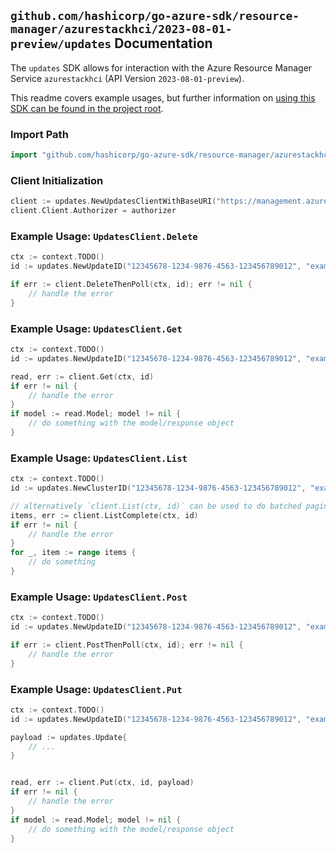 
## `github.com/hashicorp/go-azure-sdk/resource-manager/azurestackhci/2023-08-01-preview/updates` Documentation

The `updates` SDK allows for interaction with the Azure Resource Manager Service `azurestackhci` (API Version `2023-08-01-preview`).

This readme covers example usages, but further information on [using this SDK can be found in the project root](https://github.com/hashicorp/go-azure-sdk/tree/main/docs).

### Import Path

```go
import "github.com/hashicorp/go-azure-sdk/resource-manager/azurestackhci/2023-08-01-preview/updates"
```


### Client Initialization

```go
client := updates.NewUpdatesClientWithBaseURI("https://management.azure.com")
client.Client.Authorizer = authorizer
```


### Example Usage: `UpdatesClient.Delete`

```go
ctx := context.TODO()
id := updates.NewUpdateID("12345678-1234-9876-4563-123456789012", "example-resource-group", "clusterValue", "updateValue")

if err := client.DeleteThenPoll(ctx, id); err != nil {
	// handle the error
}
```


### Example Usage: `UpdatesClient.Get`

```go
ctx := context.TODO()
id := updates.NewUpdateID("12345678-1234-9876-4563-123456789012", "example-resource-group", "clusterValue", "updateValue")

read, err := client.Get(ctx, id)
if err != nil {
	// handle the error
}
if model := read.Model; model != nil {
	// do something with the model/response object
}
```


### Example Usage: `UpdatesClient.List`

```go
ctx := context.TODO()
id := updates.NewClusterID("12345678-1234-9876-4563-123456789012", "example-resource-group", "clusterValue")

// alternatively `client.List(ctx, id)` can be used to do batched pagination
items, err := client.ListComplete(ctx, id)
if err != nil {
	// handle the error
}
for _, item := range items {
	// do something
}
```


### Example Usage: `UpdatesClient.Post`

```go
ctx := context.TODO()
id := updates.NewUpdateID("12345678-1234-9876-4563-123456789012", "example-resource-group", "clusterValue", "updateValue")

if err := client.PostThenPoll(ctx, id); err != nil {
	// handle the error
}
```


### Example Usage: `UpdatesClient.Put`

```go
ctx := context.TODO()
id := updates.NewUpdateID("12345678-1234-9876-4563-123456789012", "example-resource-group", "clusterValue", "updateValue")

payload := updates.Update{
	// ...
}


read, err := client.Put(ctx, id, payload)
if err != nil {
	// handle the error
}
if model := read.Model; model != nil {
	// do something with the model/response object
}
```
